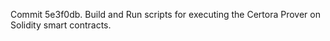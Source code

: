 Commit 5e3f0db.                    Build and Run scripts for executing the Certora Prover on Solidity smart contracts.